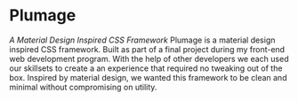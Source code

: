 # Plumage
*A Material Design Inspired CSS Framework*
Plumage is a material design inspired CSS framework. Built as part of a final project during my front-end web development program. With the help of other developers we each used our skillsets to create a an experience that required no tweaking out of the box. Inspired by material design, we wanted this framework to be clean and minimal without compromising on utility.
